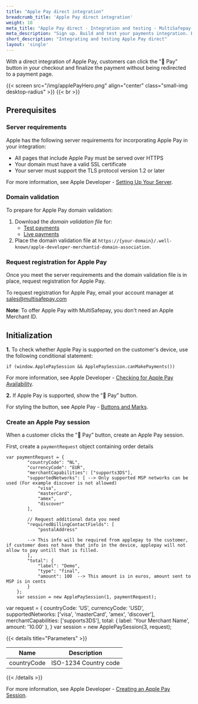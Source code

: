 ```yaml
---
title: "Apple Pay direct integration"
breadcrumb_title: 'Apple Pay direct integration'
weight: 10
meta_title: "Apple Pay direct - Integration and testing - MultiSafepay Docs"
meta_description: "Sign up. Build and test your payments integration. Explore our products and services. Use our API Reference, SDKs, and wrappers. Get support."
short_description: "Integrating and testing Apple Pay direct"
layout: 'single'
---
```


With a direct integration of Apple Pay, customers can click the " Pay” button in your checkout and finalize the payment without being redirected to a payment page. 

{{< screen src="/img/applePayHero.png" align="center" class="small-img desktop-radius" >}}
{{< br >}}

## Prerequisites

### Server requirements

Apple has the following server requirements for incorporating Apple Pay in your integration:

- All pages that include Apple Pay must be served over HTTPS
- Your domain must have a valid SSL certificate
- Your server must support the TLS protocol version 1.2 or later

For more information, see Apple Developer - [Setting Up Your Server](https://developer.apple.com/documentation/apple_pay_on_the_web/setting_up_your_server).

### Domain validation

To prepare for Apple Pay domain validation:

1. Download the _domain validation file_ for:
	- [Test payments](https://testmedia.multisafepay.com/.well-known/test/apple-developer-merchantid-domain-association)
	- [Live payments](https://media.multisafepay.com/.well-known/apple-developer-merchantid-domain-association)
2. Place the domain validation file at `https://{your-domain}/.well-known/apple-developer-merchantid-domain-association`.

### Request registration for Apple Pay

Once you meet the server requirements and the domain validation file is in place, request registration for Apple Pay.

To request registration for Apple Pay, email your account manager at <sales@multisafepay.com>

**Note**: To offer Apple Pay with MultiSafepay, you don't need an Apple Merchant ID.

## Initialization

**1.** To check whether Apple Pay is supported on the customer's device, use the following conditional statement:
```
if (window.ApplePaySession && ApplePaySession.canMakePayments())
```

For more information, see Apple Developer - [Checking for Apple Pay Availability](https://developer.apple.com/documentation/apple_pay_on_the_web/apple_pay_js_api/checking_for_apple_pay_availability).

**2.** If Apple Pay is supported, show the " Pay” button.

For styling the button, see Apple&nbsp;Pay - [Buttons&nbsp;and&nbsp;Marks](https://developer.apple.com/design/human-interface-guidelines/apple-pay/overview/buttons-and-marks/#apple-pay-mark).


### Create an Apple Pay session

When a customer clicks the " Pay” button, create an Apple Pay session.

First, create a `paymentRequest` object containing order details

```
var paymentRequest = {
        "countryCode": "NL",
        "currencyCode": "EUR",
        "merchantCapabilities": ["supports3DS"],
        "supportedNetworks": [ --> Only supported MSP networks can be used (For example discover is not allowed)
            "visa",
            "masterCard",
            "amex",
            "discover"
        ],
 
        // Request additional data you need
        "requiredBillingContactFields": [
            "postalAddress"
	    
	    --> This info will be required from applepay to the customer, if customer does not have that info in the device, applepay will not allow to pay untill that is filled.
        ],
        "total": {
            "label": "Demo",
            "type": "final",
            "amount": 100  --> This amount is in euros, amount sent to MSP is in cents
        }
    };
    var session = new ApplePaySession(1, paymentRequest);
```

var request = {
  countryCode: 'US',
  currencyCode: 'USD',
  supportedNetworks: ['visa', 'masterCard', 'amex', 'discover'],
  merchantCapabilities: ['supports3DS'],
  total: { label: 'Your Merchant Name', amount: '10.00' },
}
var session = new ApplePaySession(3, request);


{{< details title="Parameters" >}}

|Name|Description|
|---|---|
|countryCode|ISO-1234 Country code|

{{< /details >}}

For more information, see Apple Developer - [Creating an Apple Pay Session](https://developer.apple.com/documentation/apple_pay_on_the_web/apple_pay_js_api/creating_an_apple_pay_session).